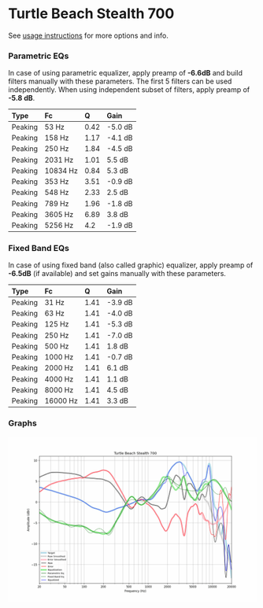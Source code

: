 # Turtle Beach Stealth 700
See [usage instructions](https://github.com/jaakkopasanen/AutoEq#usage) for more options and info.

### Parametric EQs
In case of using parametric equalizer, apply preamp of **-6.6dB** and build filters manually
with these parameters. The first 5 filters can be used independently.
When using independent subset of filters, apply preamp of **-5.8 dB**.

| Type    | Fc       |    Q | Gain    |
|:--------|:---------|:-----|:--------|
| Peaking | 53 Hz    | 0.42 | -5.0 dB |
| Peaking | 158 Hz   | 1.17 | -4.1 dB |
| Peaking | 250 Hz   | 1.84 | -4.5 dB |
| Peaking | 2031 Hz  | 1.01 | 5.5 dB  |
| Peaking | 10834 Hz | 0.84 | 5.3 dB  |
| Peaking | 353 Hz   | 3.51 | -0.9 dB |
| Peaking | 548 Hz   | 2.33 | 2.5 dB  |
| Peaking | 789 Hz   | 1.96 | -1.8 dB |
| Peaking | 3605 Hz  | 6.89 | 3.8 dB  |
| Peaking | 5256 Hz  | 4.2  | -1.9 dB |

### Fixed Band EQs
In case of using fixed band (also called graphic) equalizer, apply preamp of **-6.5dB**
(if available) and set gains manually with these parameters.

| Type    | Fc       |    Q | Gain    |
|:--------|:---------|:-----|:--------|
| Peaking | 31 Hz    | 1.41 | -3.9 dB |
| Peaking | 63 Hz    | 1.41 | -4.0 dB |
| Peaking | 125 Hz   | 1.41 | -5.3 dB |
| Peaking | 250 Hz   | 1.41 | -7.0 dB |
| Peaking | 500 Hz   | 1.41 | 1.8 dB  |
| Peaking | 1000 Hz  | 1.41 | -0.7 dB |
| Peaking | 2000 Hz  | 1.41 | 6.1 dB  |
| Peaking | 4000 Hz  | 1.41 | 1.1 dB  |
| Peaking | 8000 Hz  | 1.41 | 4.5 dB  |
| Peaking | 16000 Hz | 1.41 | 3.3 dB  |

### Graphs
![](./Turtle%20Beach%20Stealth%20700.png)